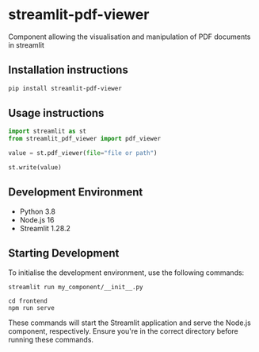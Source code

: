 # streamlit-pdf-viewer

Component allowing the visualisation and manipulation of PDF documents in streamlit 

## Installation instructions

```sh
pip install streamlit-pdf-viewer
```

## Usage instructions

```python
import streamlit as st
from streamlit_pdf_viewer import pdf_viewer

value = st.pdf_viewer(file="file or path")

st.write(value)
```


## Development Environment

- Python 3.8
- Node.js 16
- Streamlit 1.28.2

## Starting Development

To initialise the development environment, use the following commands:

```shell
streamlit run my_component/__init__.py

cd frontend
npm run serve
```

These commands will start the Streamlit application and serve the Node.js component, respectively. Ensure you're in the correct directory before running these commands.